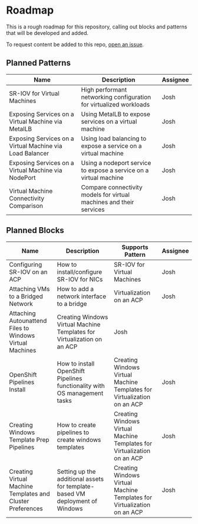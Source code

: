 # Roadmap
This is a rough roadmap for this repository, calling out blocks and patterns that will be developed and added.

To request content be added to this repo, [open an issue](https://github.com/RedHatEdge/patterns/issues/new/choose).

## Planned Patterns
| Name | Description | Assignee |
| --- | --- | --- |
| SR-IOV for Virtual Machines | High performant networking configuration for virtualized workloads | Josh |
| Exposing Services on a Virtual Machine via MetalLB | Using MetalLB to expose services on a virtual machine | Josh |
| Exposing Services on a Virtual Machine via Load Balancer | Using load balancing to expose a service on a virtual machine | Josh |
| Exposing Services on a Virtual Machine via NodePort | Using a nodeport service to expose a service on a virtual machine | Josh |
| Virtual Machine Connectivity Comparison | Compare connectivity models for virtual machines and their services | Josh |

## Planned Blocks
| Name | Description | Supports Pattern | Assignee |
| --- | --- | --- | --- |
| Configuring SR-IOV on an ACP | How to install/configure SR-IOV for NICs | SR-IOV for Virtual Machines | Josh |
| Attaching VMs to a Bridged Network | How to add a network interface to a bridge | Virtualization on an ACP | Josh |
| Attaching Autounattend Files to Windows Virtual Machines | Creating Windows Virtual Machine Templates for Virtualization on an ACP | Josh |
| OpenShift Pipelines Install | How to install OpenShift Pipelines functionality with OS management tasks | Creating Windows Virtual Machine Templates for Virtualization on an ACP | Josh |
| Creating Windows Template Prep Pipelines | How to create pipelines to create windows templates | Creating Windows Virtual Machine Templates for Virtualization on an ACP | Josh |
| Creating Virtual Machine Templates and Cluster Preferences | Setting up the additional assets for template-based VM deployment of Windows | Creating Windows Virtual Machine Templates for Virtualization on an ACP| Josh |
